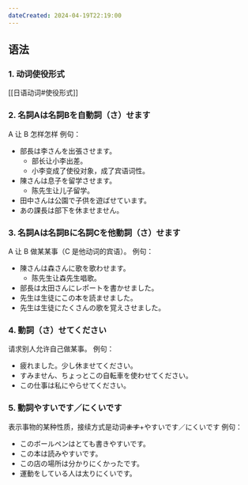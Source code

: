 ```yaml
---
dateCreated: 2024-04-19T22:19:00
---
```

## 语法
### 1. 动词使役形式
[[日语动词#使役形式]]
### 2. 名詞Aは名詞Bを自動詞（さ）せます
A 让 B 怎样怎样
例句：
- 部長は李さんを出張させます。
	- 部长让小李出差。
	- 小李变成了使役对象，成了宾语词性。
- 陳さんは息子を留学させます。
	- 陈先生让儿子留学。
- 田中さんは公園で子供を遊ばせています。
- あの課長は部下を休ませません。
### 3. 名詞Aは名詞Bに名詞Cを他動詞（さ）せます
A 让 B 做某某事（C 是他动词的宾语）。
例句：
- 陳さんは森さんに歌を歌わせます。
	- 陈先生让森先生唱歌。
- 部長は太田さんにレポートを書かせました。
- 先生は生徒にこの本を読ませました。
- 先生は生徒にたくさんの歌を覚えさせました。
### 4. 動詞（さ）せてください
请求别人允许自己做某事。
例句：
- 疲れました。少し休ませてください。
- すみません、ちょっとこの自転車を使わせてください。
- この仕事は私にやらせてください。
### 5. 動詞やすいです／にくいです
表示事物的某种性质，接续方式是动词~~ます~~+やすいです／にくいです
例句：
- このボールペンはとても書きやすいです。
- この本は読みやすいです。
- この店の場所は分かりにくかったです。
- 運動をしている人は太りにくいです。
